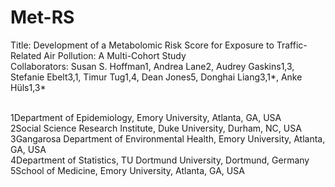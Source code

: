 # Met-RS

Title: Development of a Metabolomic Risk Score for Exposure to Traffic-Related Air Pollution: A Multi-Cohort Study <br />
Collaborators: Susan S. Hoffman1, Andrea Lane2, Audrey Gaskins1,3, Stefanie Ebelt3,1, Timur Tug1,4, Dean Jones5, Donghai Liang3,1*, Anke Hüls1,3*
<br />
<br />

1Department of Epidemiology, Emory University, Atlanta, GA, USA <br />
2Social Science Research Institute, Duke University, Durham, NC, USA <br />
3Gangarosa Department of Environmental Health, Emory University, Atlanta, GA, USA <br />
4Department of Statistics, TU Dortmund University, Dortmund, Germany  <br />
5School of Medicine, Emory University, Atlanta, GA, USA <br />

